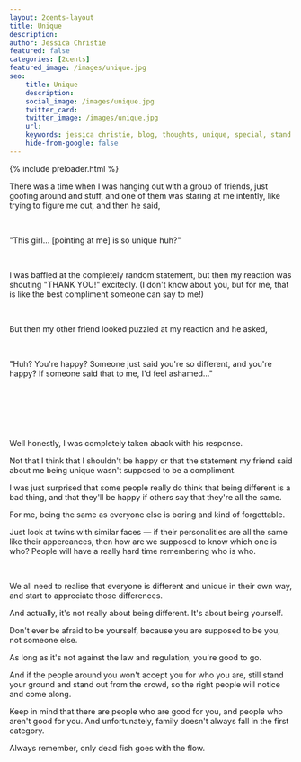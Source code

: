```yaml
---
layout: 2cents-layout
title: Unique
description: 
author: Jessica Christie
featured: false
categories: [2cents]
featured_image: /images/unique.jpg
seo: 
    title: Unique
    description: 
    social_image: /images/unique.jpg
    twitter_card:
    twitter_image: /images/unique.jpg
    url:
    keywords: jessica christie, blog, thoughts, unique, special, stand out, be yourself, different
    hide-from-google: false
---
```


{% include preloader.html %}

There was a time when I was hanging out with a group of friends, just goofing around and stuff, and one of them was staring at me intently, like trying to figure me out, and then he said,

&nbsp;

"This girl... [pointing at me] is so unique huh?"

&nbsp;

I was baffled at the completely random statement, but then my reaction was shouting "THANK YOU!" excitedly. (I don't know about you, but for me, that is like the best compliment someone can say to me!)

&nbsp;

But then my other friend looked puzzled at my reaction and he asked,

&nbsp;

"Huh? You're happy? Someone just said you're so different, and you're happy? If someone said that to me, I'd feel ashamed..."

&nbsp;

&nbsp;

&nbsp;

Well honestly, I was completely taken aback with his response.

Not that I think that I shouldn't be happy or that the statement my friend said about me being unique wasn't supposed to be a compliment.

I was just surprised that some people really do think that being different is a bad thing, and that they'll be happy if others say that they're all the same.

For me, being the same as everyone else is boring and kind of forgettable.

Just look at twins with similar faces ― if their personalities are all the same like their appereances, then how are we supposed to know which one is who? People will have a really hard time remembering who is who.

&nbsp;

We all need to realise that everyone is different and unique in their own way, and start to appreciate those differences.

And actually, it's not really about being different. It's about being yourself.

Don't ever be afraid to be yourself, because you are supposed to be you, not someone else.

As long as it's not against the law and regulation, you're good to go.

And if the people around you won't accept you for who you are, still stand your ground and stand out from the crowd, so the right people will notice and come along.

Keep in mind that there are people who are good for you, and people who aren't good for you. And unfortunately, family doesn't always fall in the first category.

Always remember, only dead fish goes with the flow.

&nbsp;

&nbsp;

&nbsp;
